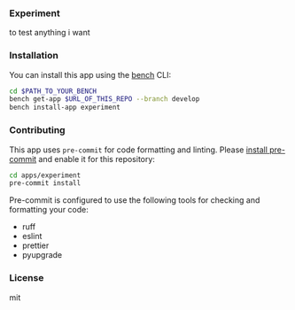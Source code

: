 ### Experiment

to test anything i want

### Installation

You can install this app using the [bench](https://github.com/frappe/bench) CLI:

```bash
cd $PATH_TO_YOUR_BENCH
bench get-app $URL_OF_THIS_REPO --branch develop
bench install-app experiment
```

### Contributing

This app uses `pre-commit` for code formatting and linting. Please [install pre-commit](https://pre-commit.com/#installation) and enable it for this repository:

```bash
cd apps/experiment
pre-commit install
```

Pre-commit is configured to use the following tools for checking and formatting your code:

- ruff
- eslint
- prettier
- pyupgrade

### License

mit
